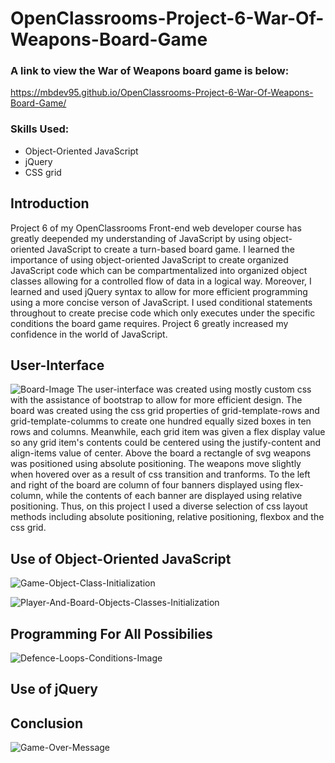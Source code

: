 # OpenClassrooms-Project-6-War-Of-Weapons-Board-Game

### A link to view the War of Weapons board game is below:
https://mbdev95.github.io/OpenClassrooms-Project-6-War-Of-Weapons-Board-Game/

### Skills Used:
- Object-Oriented JavaScript
- jQuery
- CSS grid

## Introduction
Project 6 of my OpenClassrooms Front-end web developer course has greatly deepended my understanding of JavaScript by using object-oriented JavaScript to create a turn-based board game.  I learned the importance of using object-oriented JavaScript to create organized JavaScript code which can be compartmentalized into organized object classes allowing for a controlled flow of data in a logical way.  Moreover, I learned and used jQuery syntax to allow for more efficient programming using a more concise verson of JavaScript. I used conditional statements throughout to create precise code which only executes under the specific conditions the board game requires.  Project 6 greatly increased my confidence in the world of JavaScript.

## User-Interface
![Board-Image](https://user-images.githubusercontent.com/77469447/128060219-11a46fff-21e2-47a5-a005-c77069660b74.PNG)
The user-interface was created using mostly custom css with the assistance of bootstrap to allow for more efficient design. The board was created using the css grid properties of grid-template-rows and grid-template-columms to create one hundred equally sized boxes in ten rows and columns.  Meanwhile, each grid item was given a flex display value so any grid item's contents could be centered using the justify-content and align-items value of center.  Above the board a rectangle of svg weapons was positioned using absolute positioning.  The weapons move slightly when hovered over as a result of css transition and tranforms.  To the left and right of the board are column of four banners displayed using flex-column, while the contents of each banner are displayed using relative positioning.  Thus, on this project I used a diverse selection of css layout methods including absolute positioning, relative positioning, flexbox and the css grid.

## Use of Object-Oriented JavaScript
![Game-Object-Class-Initialization](https://user-images.githubusercontent.com/77469447/128060307-4945a614-70ef-4964-aeb4-190d1cb2fe74.PNG)

![Player-And-Board-Objects-Classes-Initialization](https://user-images.githubusercontent.com/77469447/128060331-a567eaf1-2e1f-47ed-9a7e-2127404e44f3.PNG)

## Programming For All Possibilies
![Defence-Loops-Conditions-Image](https://user-images.githubusercontent.com/77469447/128060406-4ec3af62-f76d-4246-8f58-2132d25e8835.PNG)

## Use of jQuery

## Conclusion
![Game-Over-Message](https://user-images.githubusercontent.com/77469447/128060489-7ee1a452-08e4-43e6-aeac-fc68bcf1ac56.PNG)
